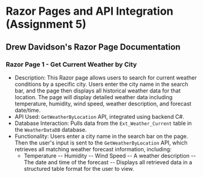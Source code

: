 # Razor Pages and API Integration (Assignment 5) 

## Drew Davidson's Razor Page Documentation  
### Razor Page 1 - Get Current Weather by City 
- Description: This Razor page allows users to search for current weather conditions by a specific city. Users enter the city name in the search bar, and the page then displays all historical weather data for that location. The page will display detailed weather data including temperature, humidity, wind speed, weather description, and forecast date/time.
- API Used: `GetWeatherByLocation` API, integrated using backend C#.
- Database Interaction: Pulls data from the `Ext_Weather_Current` table in the `WeatherDataDB` database.
- Functionality: Users enter a city name in the search bar on the page. Then the user's input is sent to the `GetWeatherByLocation` API, which retrieves all matching weather forecast information, including:
  - Temperature
-- Humidity
-- Wind Speed
-- A weather description
-- The date and time of the forecast
-- Displays all retrieved data in a structured table format for the user to view.
